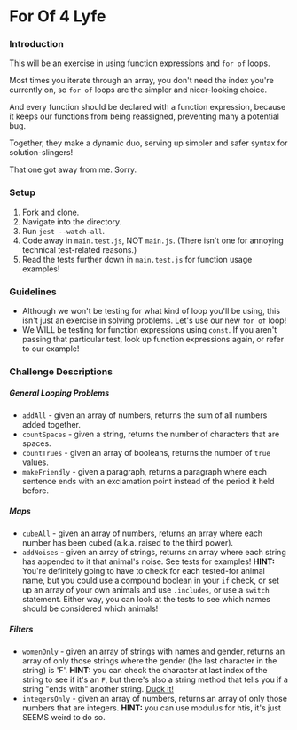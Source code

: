 # For Of 4 Lyfe

### Introduction

This will be an exercise in using function expressions and `for of` loops.

Most times you iterate through an array, you don't need the index you're currently on, so `for of` loops are the simpler and nicer-looking choice.

And every function should be declared with a function expression, because it keeps our functions from being reassigned, preventing many a potential bug.

Together, they make a dynamic duo, serving up simpler and safer syntax for solution-slingers!

That one got away from me. Sorry.


### Setup

1. Fork and clone.
2. Navigate into the directory.
3. Run `jest --watch-all`.
4. Code away in `main.test.js`, NOT `main.js`. (There isn't one for annoying technical test-related reasons.)
5. Read the tests further down in `main.test.js` for function usage examples!


### Guidelines

* Although we won't be testing for what kind of loop you'll be using, this isn't just an exercise in solving problems. Let's use our new `for of` loop!
* We WILL be testing for function expressions using `const`. If you aren't passing that particular test, look up function expressions again, or refer to our example!


### Challenge Descriptions

##### General Looping Problems

* `addAll` - given an array of numbers, returns the sum of all numbers added together.
* `countSpaces` - given a string, returns the number of characters that are spaces.
* `countTrues` - given an array of booleans, returns the number of `true` values.
* `makeFriendly` - given a paragraph, returns a paragraph where each sentence ends with an exclamation point instead of the period it held before.


##### Maps

* `cubeAll` - given an array of numbers, returns an array where each number has been cubed (a.k.a. raised to the third power).
* `addNoises` - given an array of strings, returns an array where each string has appended to it that animal's noise. See tests for examples! **HINT:** You're definitely going to have to check for each tested-for animal name, but you could use a compound boolean in your `if` check, or set up an array of your own animals and use `.includes`, or use a `switch` statement. Either way, you can look at the tests to see which names should be considered which animals!


##### Filters

* `womenOnly` - given an array of strings with names and gender, returns an array of only those strings where the gender (the last character in the string) is 'F'. **HINT:** you can check the character at last index of the string to see if it's an `F`, but there's also a string method that tells you if a string "ends with" another string. [Duck it!](https://duckduckgo.com/)
* `integersOnly` - given an array of numbers, returns an array of only those numbers that are integers. **HINT:** you can use modulus for htis, it's just SEEMS weird to do so.
